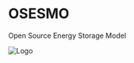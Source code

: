 # OSESMO
Open Source Energy Storage Model

![Logo](https://github.com/RyanCMann/OSESMO/blob/master/OSESMO%20Draft%20Logo.png)
